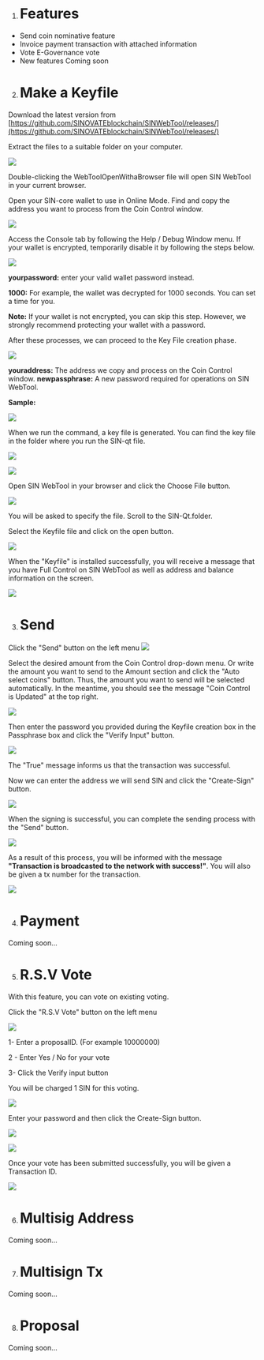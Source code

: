 1.  # Features
    
-   Send coin nominative feature
-   Invoice payment transaction with attached information
-   Vote E-Governance vote 
-   New features Coming soon
    
2.  # Make a Keyfile
    

Download the latest version from [https://github.com/SINOVATEblockchain/SINWebTool/releases/](https://github.com/SINOVATEblockchain/SINWebTool/releases/)

Extract the files to a suitable folder on your computer.
 

![](assets/img/sin_webtool_guide/webtool01.png)


Double-clicking the WebToolOpenWithaBrowser file will open SIN WebTool in your current browser.

Open your SIN-core wallet to use in Online Mode. Find and copy the address you want to process from the Coin Control window.
 

![](assets/img/sin_webtool_guide/webtool02.png)  
  

Access the Console tab by following the Help / Debug Window menu.
If your wallet is encrypted, temporarily disable it by following the steps below.
  
![](assets/img/sin_webtool_guide/webtool03.png)

  
**yourpassword:** enter your valid wallet password instead.

**1000:** For example, the wallet was decrypted for 1000 seconds. You can set a time for you.
 

**Note:** If your wallet is not encrypted, you can skip this step. However, we strongly recommend protecting your wallet with a password.


After these processes, we can proceed to the Key File creation phase.
  
  
![](assets/img/sin_webtool_guide/webtool04.png)

**youraddress:** The address we copy and process on the Coin Control window.
**newpassphrase:** A new password required for operations on SIN WebTool.


**Sample:**

![](assets/img/sin_webtool_guide/webtool05.png)

  
When we run the command, a key file is generated. You can find the key file in the folder where you run the SIN-qt file.


![](assets/img/sin_webtool_guide/webtool06.png)

![](assets/img/sin_webtool_guide/webtool07.png)

  
Open SIN WebTool in your browser and click the Choose File button.

  
![](assets/img/sin_webtool_guide/webtool08.png)

  
  

You will be asked to specify the file. Scroll to the SIN-Qt.folder.


Select the Keyfile file and click on the open button.



![](assets/img/sin_webtool_guide/webtool09.png)

  

When the "Keyfile" is installed successfully, you will receive a message that you have Full Control on SIN WebTool as well as address and balance information on the screen.

![](assets/img/sin_webtool_guide/webtool10.png)

  

3.  # Send
    

Click the "Send" button on the left menu
![](assets/img/sin_webtool_guide/webtool11.png)

  

Select the desired amount from the Coin Control drop-down menu. Or write the amount you want to send to the Amount section and click the "Auto select coins" button. Thus, the amount you want to send will be selected automatically. In the meantime, you should see the message "Coin Control is Updated" at the top right.

![](assets/img/sin_webtool_guide/webtool12.png)

  
Then enter the password you provided during the Keyfile creation box in the Passphrase box and click the "Verify Input" button.

  
![](assets/img/sin_webtool_guide/webtool13.png)

The "True" message informs us that the transaction was successful.

Now we can enter the address we will send SIN and click the "Create-Sign" button.

  
  
![](assets/img/sin_webtool_guide/webtool14.png)

When the signing is successful, you can complete the sending process with the "Send" button.

![](assets/img/sin_webtool_guide/webtool15.png)

  

As a result of this process, you will be informed with the message **"Transaction is broadcasted to the network with success!"**. You will also be given a tx number for the transaction.



![](assets/img/sin_webtool_guide/webtool16.png)

  

4.  # Payment
    

Coming soon...

5.  # R.S.V Vote
    

With this feature, you can vote on existing voting.

Click the "R.S.V Vote" button on the left menu

  

![](assets/img/sin_webtool_guide/webtool17.png)

  
  

1- Enter a proposalID. (For example 10000000)

2 - Enter Yes / No for your vote

3- Click the Verify input button

You will be charged 1 SIN for this voting.

  

![](assets/img/sin_webtool_guide/webtool18.png)

  

Enter your password and then click the Create-Sign button.

  

![](assets/img/sin_webtool_guide/webtool19.png)

  

![](assets/img/sin_webtool_guide/webtool20.png)

  

Once your vote has been submitted successfully, you will be given a Transaction ID.

![](assets/img/sin_webtool_guide/webtool21.png)

6.  # Multisig Address
    

Coming soon...

7.  # Multisign Tx
    

Coming soon...

8.  # Proposal
    

Coming soon...